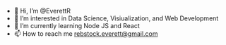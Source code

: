 - 👋 Hi, I’m @EverettR
- 👀 I’m interested in Data Science, Visiualization, and Web Development
- 🌱 I’m currently learning Node JS and React
- 📫 How to reach me rebstock.everett@gmail.com
